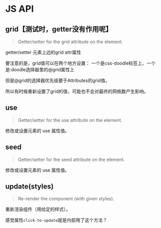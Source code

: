 # JS API

## grid【测试时，getter没有作用呢】
> Getter/setter for the grid attribute on the element.

getter/setter 元素上边的grid attr属性

要注意的是，grid值可以在两个地方设置：
一个是css-doodle标签上、一个是:doodle选择器里的@grid属性上

但是@grid的选择器优先级要于Attributes的grid值。

所以有时候重新设置了grid的值，可能也不会对最终的网格数产生影响。

## use
> Getter/setter for the use attribute on the element.

修改或设置元素的 use 属性值。

## seed
> Getter/setter for the seed attribute on the element.

修改或设置元素的 use 属性值。

## update(styles)
> Re-render the component (with given styles).

重新渲染组件（用给定的样式）。

感觉属性`click-to-update`就是内部用了这个方法？
